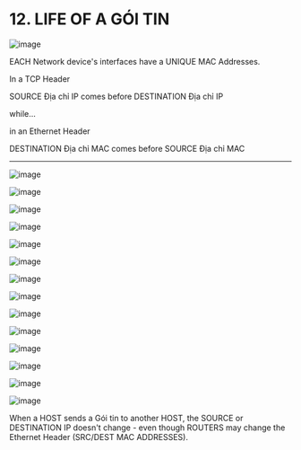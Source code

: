 # 12. LIFE OF A GÓI TIN

![image](https://github.com/psaumur/CCNA/assets/106411237/ec16b9fd-4d90-4b73-b930-cd825ff13b00)


EACH Network device's interfaces have a UNIQUE MAC Addresses.

In a TCP Header

SOURCE Địa chỉ IP comes before DESTINATION Địa chỉ IP

while...

in an Ethernet Header

DESTINATION Địa chỉ MAC comes before SOURCE Địa chỉ MAC

---

![image](https://github.com/psaumur/CCNA/assets/106411237/5eb94811-32f3-47f6-884e-f45a71456e84)


![image](https://github.com/psaumur/CCNA/assets/106411237/dc0d05cc-9b76-4921-895d-bfbe78ceb0a7)


![image](https://github.com/psaumur/CCNA/assets/106411237/884f7113-21a9-407f-a38e-44489ae3b47e)


![image](https://github.com/psaumur/CCNA/assets/106411237/36459aeb-e802-4347-b626-0c9cc168c624)


![image](https://github.com/psaumur/CCNA/assets/106411237/163bfaf6-15c7-4f7d-9429-4c62a28f0292)


![image](https://github.com/psaumur/CCNA/assets/106411237/1f7e5683-00e6-4ce0-b52a-ca8fdb24c87b)


![image](https://github.com/psaumur/CCNA/assets/106411237/18d04c9d-3734-44e7-995d-b53ab3aaa2a1)


![image](https://github.com/psaumur/CCNA/assets/106411237/07c44007-a208-47a2-a0e8-ca289f86be75)


![image](https://github.com/psaumur/CCNA/assets/106411237/4bcbdba0-234a-4cfa-aa25-cbc3c3c061e1)


![image](https://github.com/psaumur/CCNA/assets/106411237/81c2e8ad-be55-487c-b9da-02540f70b0d9)


![image](https://github.com/psaumur/CCNA/assets/106411237/91cfe407-28b5-48e8-b5f8-a60b324e0706)


![image](https://github.com/psaumur/CCNA/assets/106411237/4bf8c10b-1240-4e7d-8db4-85ea5f3f619f)


![image](https://github.com/psaumur/CCNA/assets/106411237/f938e440-ebdb-444c-b4c7-705d8fd2a4e9)


![image](https://github.com/psaumur/CCNA/assets/106411237/1f236bda-d2cf-4252-af3b-bdc5ec5c2aca)


When a HOST sends a Gói tin to another HOST, the SOURCE or DESTINATION IP doesn't change - even though ROUTERS may change the Ethernet Header (SRC/DEST MAC ADDRESSES).
